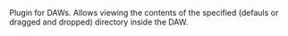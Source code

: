 Plugin for DAWs.
Allows viewing the contents of the specified (defauls or dragged and dropped) directory inside the DAW.
